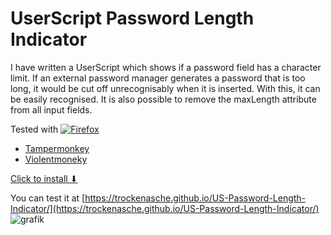 # UserScript Password Length Indicator

I have written a UserScript which shows if a password field has a character limit.
If an external password manager generates a password that is too long, it would be cut off unrecognisably when it is inserted. With this, it can be easily recognised.
It is also possible to remove the maxLength attribute from all input fields.

Tested with [![Firefox](https://badgen.net/badge/icon/Firefox?icon=firefox&label)](https://firefox.com)
- [Tampermonkey](https://www.tampermonkey.net/)
- [Violentmoneky](https://addons.mozilla.org/firefox/addon/violentmonkey)

[Click to install ⬇](Password_Length_Indicator.user.js?raw=1)

You can test it at [https://trockenasche.github.io/US-Password-Length-Indicator/](https://trockenasche.github.io/US-Password-Length-Indicator/)
![grafik](https://user-images.githubusercontent.com/2905450/136622643-ba7d22e4-b216-4020-b1b1-73edc39b1be9.png)



